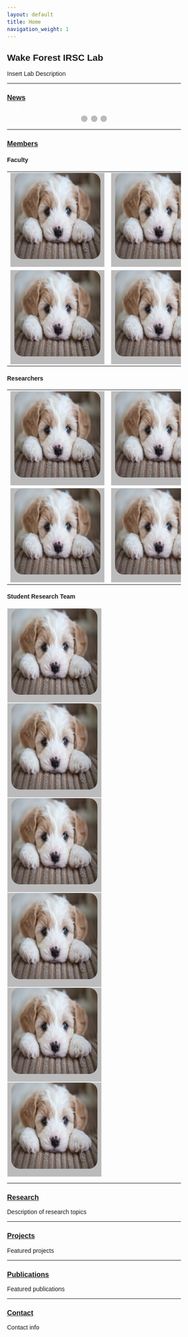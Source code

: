 ```yaml
---
layout: default
title: Home
navigation_weight: 1
---
```


## Wake Forest IRSC Lab

Insert Lab Description


-------------------------
### [News](news.md)

<!--- Begin News Feed Slideshow --->
<style>
* {box-sizing: border-box}
body {font-family: Verdana, sans-serif; margin:0}
.mySlides {display: none}
img {vertical-align: middle;}

/* Slideshow container */
.slideshow-container {
  max-width: 1000px;
  position: relative;
  margin: auto;
}

/* Next & previous buttons */
.prev, .next {
  cursor: pointer;
  position: absolute;
  top: 50%;
  width: auto;
  padding: 16px;
  margin-top: -22px;
  color: white;
  font-weight: bold;
  font-size: 18px;
  transition: 0.6s ease;
  border-radius: 0 3px 3px 0;
  user-select: none;
}

/* Position the "next button" to the right */
.next {
  right: 0;
  border-radius: 3px 0 0 3px;
}

/* On hover, add a black background color with a little bit see-through */
.prev:hover, .next:hover {
  background-color: rgba(0,0,0,0.8);
}

/* Caption text */
.text {
  color: #f2f2f2;
  font-size: 15px;
  padding: 8px 12px;
  position: absolute;
  bottom: 8px;
  width: 100%;
  text-align: center;
}

/* Number text (1/3 etc) */
.numbertext {
  color: #f2f2f2;
  font-size: 12px;
  padding: 8px 12px;
  position: absolute;
  top: 0;
}

/* The dots/bullets/indicators */
.dot {
  cursor: pointer;
  height: 15px;
  width: 15px;
  margin: 0 2px;
  background-color: #bbb;
  border-radius: 50%;
  display: inline-block;
  transition: background-color 0.6s ease;
}

.active, .dot:hover {
  background-color: #717171;
}

/* Fading animation */
.fade {
  -webkit-animation-name: fade;
  -webkit-animation-duration: 1.5s;
  animation-name: fade;
  animation-duration: 1.5s;
}

@-webkit-keyframes fade {
  from {opacity: .4} 
  to {opacity: 1}
}

@keyframes fade {
  from {opacity: .4} 
  to {opacity: 1}
}

/* On smaller screens, decrease text size */
@media only screen and (max-width: 300px) {
  .prev, .next,.text {font-size: 11px}
}
</style>

<div class="slideshow-container">

<div class="mySlides fade">
  <div class="numbertext">1 / 3</div>
  <img src="media/test_puppy.jpg" style="width:100%">
  <div class="text">Caption Text</div>
</div>

<div class="mySlides fade">
  <div class="numbertext">2 / 3</div>
  <img src="media/test_puppy.jpg" style="width:100%">
  <div class="text">Caption Two</div>
</div>

<div class="mySlides fade">
  <div class="numbertext">3 / 3</div>
  <img src="media/test_puppy.jpg" style="width:100%">
  <div class="text">Caption Three</div>
</div>

<a class="prev" onclick="plusSlides(-1)">&#10094;</a>
<a class="next" onclick="plusSlides(1)">&#10095;</a>

</div>
<br>

<div style="text-align:center">
  <span class="dot" onclick="currentSlide(1)"></span> 
  <span class="dot" onclick="currentSlide(2)"></span> 
  <span class="dot" onclick="currentSlide(3)"></span> 
</div>

<script>
var slideIndex = 1;
showSlides(slideIndex);

function plusSlides(n) {
  showSlides(slideIndex += n);
}

function currentSlide(n) {
  showSlides(slideIndex = n);
}

function showSlides(n) {
  var i;
  var slides = document.getElementsByClassName("mySlides");
  var dots = document.getElementsByClassName("dot");
  if (n > slides.length) {slideIndex = 1}    
  if (n < 1) {slideIndex = slides.length}
  for (i = 0; i < slides.length; i++) {
      slides[i].style.display = "none";  
  }
  for (i = 0; i < dots.length; i++) {
      dots[i].className = dots[i].className.replace(" active", "");
  }
  slides[slideIndex-1].style.display = "block";  
  dots[slideIndex-1].className += " active";
}
</script>
<!--- End News Feed Slideshow --->

-------------------------
### [Members](members.md)
#### Faculty
<!-- Might consider changing Faculty section to carousel or some other format over table -->
<table id="member-table">
    <tr>
        <td><div class="flip-card">
                <div class="flip-card-inner">
                    <div class="flip-card-front">
                        <img id="member-img" src="/media/test_puppy.jpg" alt="1" width = 200px height = 200px >
                    </div>
                <div class="flip-card-back">
                    <h1>John Doe</h1>
                    <p>Architect & Engineer</p>
                    <p>We love that guy</p>
                    </div>
                </div>
            </div></td>
        <td><div class="flip-card">
                <div class="flip-card-inner">
                    <div class="flip-card-front">
                        <img id="member-img" src="/media/test_puppy.jpg" alt="1" width = 200px height = 200px >
                    </div>
                <div class="flip-card-back">
                    <h1>John Doe</h1>
                    <p>Architect & Engineer</p>
                    <p>We love that guy</p>
                    </div>
                </div>
            </div></td>
        <td><div class="flip-card">
                <div class="flip-card-inner">
                    <div class="flip-card-front">
                        <img id="member-img" src="/media/test_puppy.jpg" alt="1" width = 200px height = 200px >
                    </div>
                <div class="flip-card-back">
                    <h1>John Doe</h1>
                    <p>Architect & Engineer</p>
                    <p>We love that guy</p>
                    </div>
                </div>
            </div></td>
    </tr> 
    <tr>
        <td><div class="flip-card">
                <div class="flip-card-inner">
                    <div class="flip-card-front">
                        <img id="member-img" src="/media/test_puppy.jpg" alt="1" width = 200px height = 200px >
                    </div>
                <div class="flip-card-back">
                    <h1>John Doe</h1>
                    <p>Architect & Engineer</p>
                    <p>We love that guy</p>
                    </div>
                </div>
            </div></td>
        <td><div class="flip-card">
                <div class="flip-card-inner">
                    <div class="flip-card-front">
                        <img id="member-img" src="/media/test_puppy.jpg" alt="1" width = 200px height = 200px >
                    </div>
                <div class="flip-card-back">
                    <h1>John Doe</h1>
                    <p>Architect & Engineer</p>
                    <p>We love that guy</p>
                    </div>
                </div>
            </div></td>
        <td><div class="flip-card">
                <div class="flip-card-inner">
                    <div class="flip-card-front">
                        <img id="member-img" src="/media/test_puppy.jpg" alt="1" width = 200px height = 200px >
                    </div>
                <div class="flip-card-back">
                    <h1>John Doe</h1>
                    <p>Architect & Engineer</p>
                    <p>We love that guy</p>
                    </div>
                </div>
            </div></td>
    </tr>
</table>

#### Researchers
<table id="member-table">
    <tr>
        <td><div class="flip-card">
                <div class="flip-card-inner">
                    <div class="flip-card-front">
                        <img id="member-img" src="/media/test_puppy.jpg" alt="1" width = 200px height = 200px >
                    </div>
                <div class="flip-card-back">
                    <h1>John Doe</h1>
                    <p>Architect & Engineer</p>
                    <p>We love that guy</p>
                    </div>
                </div>
            </div></td>
        <td><div class="flip-card">
                <div class="flip-card-inner">
                    <div class="flip-card-front">
                        <img id="member-img" src="/media/test_puppy.jpg" alt="1" width = 200px height = 200px >
                    </div>
                <div class="flip-card-back">
                    <h1>John Doe</h1>
                    <p>Architect & Engineer</p>
                    <p>We love that guy</p>
                    </div>
                </div>
            </div></td>
        <td><div class="flip-card">
                <div class="flip-card-inner">
                    <div class="flip-card-front">
                        <img id="member-img" src="/media/test_puppy.jpg" alt="1" width = 200px height = 200px >
                    </div>
                <div class="flip-card-back">
                    <h1>John Doe</h1>
                    <p>Architect & Engineer</p>
                    <p>We love that guy</p>
                    </div>
                </div>
            </div></td>
    </tr> 
    <tr>
        <td><div class="flip-card">
                <div class="flip-card-inner">
                    <div class="flip-card-front">
                        <img id="member-img" src="/media/test_puppy.jpg" alt="1" width = 200px height = 200px >
                    </div>
                <div class="flip-card-back">
                    <h1>John Doe</h1>
                    <p>Architect & Engineer</p>
                    <p>We love that guy</p>
                    </div>
                </div>
            </div></td>
        <td><div class="flip-card">
                <div class="flip-card-inner">
                    <div class="flip-card-front">
                        <img id="member-img" src="/media/test_puppy.jpg" alt="1" width = 200px height = 200px >
                    </div>
                <div class="flip-card-back">
                    <h1>John Doe</h1>
                    <p>Architect & Engineer</p>
                    <p>We love that guy</p>
                    </div>
                </div>
            </div></td>
        <td><div class="flip-card">
                <div class="flip-card-inner">
                    <div class="flip-card-front">
                        <img id="member-img" src="/media/test_puppy.jpg" alt="1" width = 200px height = 200px >
                    </div>
                <div class="flip-card-back">
                    <h1>John Doe</h1>
                    <p>Architect & Engineer</p>
                    <p>We love that guy</p>
                    </div>
                </div>
            </div></td>
    </tr>
</table>

#### Student Research Team
<div id="member-table">
    <div class="flip-card">
        <div class="flip-card-inner">
            <div class="flip-card-front">
                <img id="member-img" src="/media/test_puppy.jpg" alt="1" width = 200px height = 200px >
            </div>
        <div class="flip-card-back">
            <h1>John Doe</h1>
            <p>Architect & Engineer</p>
            <p>We love that guy</p>
            </div>
        </div>
    </div>
    <div class="flip-card">
        <div class="flip-card-inner">
            <div class="flip-card-front">
                <img id="member-img" src="/media/test_puppy.jpg" alt="1" width = 200px height = 200px >
            </div>
        <div class="flip-card-back">
            <h1>John Doe</h1>
            <p>Architect & Engineer</p>
            <p>We love that guy</p>
            </div>
        </div>
    </div>
    <div class="flip-card">
        <div class="flip-card-inner">
            <div class="flip-card-front">
                <img id="member-img" src="/media/test_puppy.jpg" alt="1" width = 200px height = 200px >
            </div>
        <div class="flip-card-back">
            <h1>John Doe</h1>
            <p>Architect & Engineer</p>
            <p>We love that guy</p>
            </div>
        </div>
    </div>
    <div class="flip-card">
        <div class="flip-card-inner">
            <div class="flip-card-front">
                <img id="member-img" src="/media/test_puppy.jpg" alt="1" width = 200px height = 200px >
            </div>
        <div class="flip-card-back">
            <h1>John Doe</h1>
            <p>Architect & Engineer</p>
            <p>We love that guy</p>
            </div>
        </div>
    </div>
    <div class="flip-card">
        <div class="flip-card-inner">
            <div class="flip-card-front">
                <img id="member-img" src="/media/test_puppy.jpg" alt="1" width = 200px height = 200px >
            </div>
        <div class="flip-card-back">
            <h1>John Doe</h1>
            <p>Architect & Engineer</p>
            <p>We love that guy</p>
            </div>
        </div>
    </div>
    <div class="flip-card">
        <div class="flip-card-inner">
            <div class="flip-card-front">
                <img id="member-img" src="/media/test_puppy.jpg" alt="1" width = 200px height = 200px >
            </div>
        <div class="flip-card-back">
            <h1>John Doe</h1>
            <p>Architect & Engineer</p>
            <p>We love that guy</p>
            </div>
        </div>
    </div>        
</div>

<style>
#member-img {
  border-radius: 10%;
}

#member-table {
    border-collapse: collapse;
}

.member-table {
    display: grid;
    grid-template-columns: auto auto auto;
    padding: 10px;
}

/* The flip card container - set the width and height to whatever you want. We have added the border property to demonstrate that the flip itself goes out of the box on hover (remove perspective if you don't want the 3D effect */
.flip-card {
  background-color: transparent;
  width: 220px;
  height: 220px;
  border: 1px solid #f1f1f1;
  perspective: 1000px; /* Remove this if you don't want the 3D effect */
}

/* This container is needed to position the front and back side */
.flip-card-inner {
  position: relative;
  width: 100%;
  height: 100%;
  text-align: center;
  transition: transform 0.8s;
  transform-style: preserve-3d;
}

/* Do an horizontal flip when you move the mouse over the flip box container */
.flip-card:hover .flip-card-inner {
  transform: rotateY(180deg);
}

/* Position the front and back side */
.flip-card-front, .flip-card-back {
  position: absolute;
  width: 100%;
  height: 100%;
  -webkit-backface-visibility: hidden; /* Safari */
  backface-visibility: hidden;
}

/* Style the front side (fallback if image is missing) */
.flip-card-front {
  background-color: #bbb;
  color: black;
}

/* Style the back side */
.flip-card-back {
  background-color: dodgerblue;
  color: white;
  transform: rotateY(180deg);
}
</style>


-------------------------
### [Research](research.md)
Description of research topics


-------------------------
### [Projects](projects.md)
Featured projects


-------------------------
### [Publications](publications.md)
Featured publications


-------------------------
### [Contact](contact.md)
Contact info